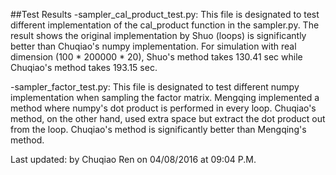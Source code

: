##Test Results
-sampler_cal_product_test.py: This file is designated to test different implementation of the cal_product function in the sampler.py. The result shows the
original implementation by Shuo (loops) is significantly better than Chuqiao's numpy implementation. For simulation with real dimension (100 * 200000 * 20), Shuo's
method takes 130.41 sec while Chuqiao's method takes 193.15 sec.

-sampler_factor_test.py: This file is designated to test different numpy implementation when sampling the factor matrix. Mengqing implemented a method where numpy's dot product
is performed in every loop. Chuqiao's method, on the other hand, used extra space but extract the dot product out from the loop. Chuqiao's method is significantly better than Mengqing's method.

Last updated: by Chuqiao Ren on 04/08/2016 at 09:04 P.M.